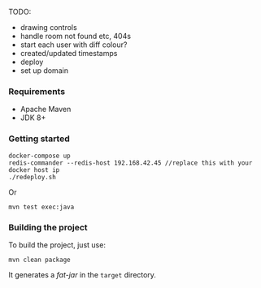 TODO:
- drawing controls
- handle room not found etc, 404s
- start each user with diff colour?
- created/updated timestamps
- deploy
- set up domain

### Requirements

* Apache Maven
* JDK 8+

### Getting started

```
docker-compose up
redis-commander --redis-host 192.168.42.45 //replace this with your docker host ip
./redeploy.sh
```

Or

```
mvn test exec:java
```

### Building the project

To build the project, just use:

```
mvn clean package
```

It generates a _fat-jar_ in the `target` directory.
